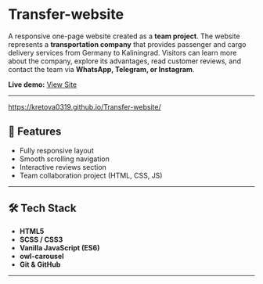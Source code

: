 # Transfer-website

A responsive one-page website created as a **team project**.
The website represents a **transportation company** that provides passenger and cargo delivery services from Germany to Kaliningrad.
Visitors can learn more about the company, explore its advantages, read customer reviews, and contact the team via **WhatsApp, Telegram, or Instagram**.

**Live demo:**
[View Site](https://kretova0319.github.io/Transfer-website/)

---

https://kretova0319.github.io/Transfer-website/

## 🧩 Features

- Fully responsive layout
- Smooth scrolling navigation
- Interactive reviews section
- Team collaboration project (HTML, CSS, JS)

---

## 🛠️ Tech Stack

- **HTML5**
- **SCSS / CSS3**
- **Vanilla JavaScript (ES6)**
- **owl-carousel**
- **Git & GitHub**

---

